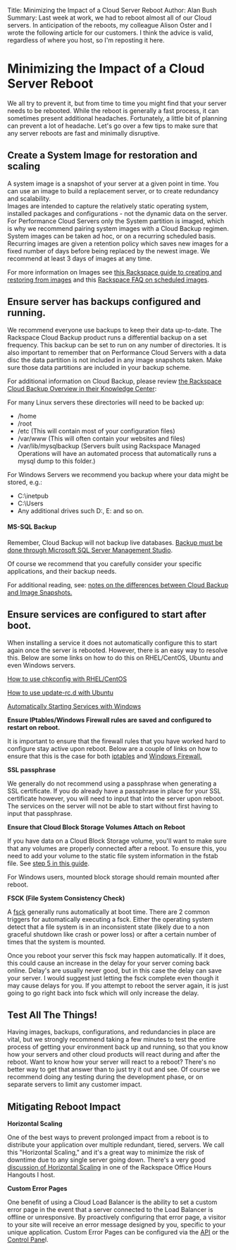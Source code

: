 Title: Minimizing the Impact of a Cloud Server Reboot
Author: Alan Bush
Summary: Last week at work, we had to reboot almost all of our Cloud servers. In anticipation of the reboots, my colleague Alison Oster and I wrote the following article for our customers. I think the advice is valid, regardless of where you host, so I'm reposting it here. 

# Minimizing the Impact of a Cloud Server Reboot

We all try to prevent it, but from time to time you might find that your server needs to be rebooted. While the reboot is generally a fast process, it can sometimes present additional headaches. Fortunately, a little bit of  planning can prevent a lot of headache. Let's go over a few tips to make sure that any server reboots are fast and minimally disruptive.  

## Create a System Image for restoration and scaling

A system image is a snapshot of your server at a given point in time. You can use an image to build a replacement server, or to create redundancy and scalability.  
Images are intended to capture the relatively static operating system, installed packages and configurations - not the dynamic data on the server. For Performance Cloud Servers only the System partition is imaged, which is why we recommend pairing system images with a Cloud Backup regimen.  
System images can be taken ad hoc, or on a recurring scheduled basis. Recurring images are given a retention policy which saves new images for a fixed number of days before being replaced by the newest image. We recommend at least 3 days of images at any time. 

For more information on Images see [this Rackspace guide to creating and restoring from images][1] and this [ Rackspace FAQ on scheduled images][2].


[14]: http://www.rackspace.com/knowledge_center/article/cloud-essentials-creating-an-image-backup-cloning-and-restoring-a-server-from-a-saved-image
[15]: http://www.rackspace.com/knowledge_center/article/scheduled-images-faq

## Ensure server has backups configured and running.

We recommend everyone use backups to keep their data up-to-date. The Rackspace Cloud Backup product runs a differential backup on a set frequency. This backup can be set to run on any number of directories. It is also important to remember that on Performance Cloud Servers with a data disc the data partition is not included in any image snapshots taken. Make sure those data partitions are included in your backup scheme. 

For additional information on Cloud Backup, please review [the Rackspace Cloud Backup Overview in their Knowledge Center][1]: 

   [1]: http://www.rackspace.com/knowledge_center/article/rackspace-cloud-backup-overview



For many Linux servers these directories will need to be backed up:

* /home
* /root
* /etc (This will contain most of your configuration files)
* /var/www (This will often contain your websites and files)
* /var/lib/mysqlbackup (Servers built using Rackspace Managed Operations will have an automated process that automatically runs a mysql dump to this folder.)
 

For Windows Servers we recommend you backup where your data might be stored, e.g.:

* C:\inetpub
* C:\Users
* Any additional drives such D:, E: and so on. 
 

#### MS-SQL Backup

Remember, Cloud Backup will not backup live databases. [Backup must be done through Microsoft SQL Server Management Studio][2].

   [2]: http://www.rackspace.com/knowledge_center/article/backing-up-an-ms-sql-server-2008-database

 Of course we recommend that you carefully consider your specific applications, and their backup needs. 

For additional reading, see: [notes on the differences between Cloud Backup and Image Snapshots.][3]

   [3]: http://www.rackspace.com/knowledge_center/article/rackspace-cloud-backup-vs-cloud-server-image-backups


## Ensure services are configured to start after boot.

When installing a service it does not automatically configure this to start again once the server is rebooted.  However, there is an easy way to resolve this.  Below are some links on how to do this on RHEL/CentOS, Ubuntu and even Windows servers.

[How to use chkconfig with RHEL/CentOS][4]

   [4]: http://www.rackspace.com/knowledge_center/article/centos-chkconfig

[How to use update-rc.d with Ubuntu][5]

   [5]: /products/f/25/t/4315

[Automatically Starting Services with Windows][6]

   [6]: http://msdn.microsoft.com/en-us/library/windows/desktop/ms681957%28v=vs.85%29.aspx

 

**Ensure IPtables/Windows Firewall rules are saved and configured to restart on reboot.**

It is important to ensure that the firewall rules that you have worked hard to configure stay active upon reboot.  Below are a couple of links on how to ensure that this is the case for both [iptables][7] and [Windows Firewall.][8]

   [7]: https://www.centos.org/docs/5/html/5.1/Deployment_Guide/s2-basic-firewall-activate-iptables.html
   [8]: http://technet.microsoft.com/en-us/library/cc749262%28v=ws.10%29.aspx

 

**SSL passphrase**

We generally do not recommend using a passphrase when generating a SSL certificate.  If you do already have a passphrase in place for your SSL certificate however, you will need to input that into the server upon reboot.  The services on the server will not be able to start without first having to input that passphrase. 

 

**Ensure that Cloud Block Storage Volumes Attach on Reboot**

If you have data on a Cloud Block Storage volume, you'll want to make sure that any volumes are properly connected after a reboot. To ensure this, you need to add your volume to the static file system information in the fstab file. See [step 5 in this guide][9]. 

   [9]: http://www.rackspace.com/knowledge_center/article/prepare-your-cloud-block-storage-volume

For Windows users, mounted block storage should remain mounted after reboot.

 

**FSCK (File System Consistency Check)**

A [fsck][10] generally runs automatically at boot time.  There are 2 common triggers for automatically executing a fsck.  Either the operating system detect that a file system is in an inconsistent state (likely due to a non graceful shutdown like crash or power loss) or after a certain number of times that the system is mounted.

   [10]: /general/f/34/t/3756

 

Once you reboot your server this fsck may happen automatically.  If it does, this could cause an increase in the delay for your server coming back online.  Delay's are usually never good, but in this case the delay can save your server.  I would suggest just letting the fsck complete even though it may cause delays for you.  If you attempt to reboot the server again, it is just going to go right back into fsck which will only increase the delay. 

 

## Test All The Things!

Having images, backups, configurations, and redundancies in place are vital, but we strongly recommend taking a few minutes to test the entire process of getting your environment back up and running, so that you know how your servers and other cloud products will react during and after the reboot. Want to know how your server will react to a reboot? There's no better way to get that answer than to just try it out and see. Of course we recommend doing any testing during the development phase, or on separate servers to limit any customer impact.

 

## Mitigating Reboot Impact

 

**Horizontal Scaling**

One of the best ways to prevent prolonged impact from a reboot is to distribute your application over multiple redundant, tiered, servers. We call this "Horizontal Scaling," and it's a great way to minimize the risk of downtime due to any single server going down. There's a very good [discussion of Horizontal Scaling][11] in one of the Rackspace Office Hours Hangouts I host. 

   [11]: http://www.rackspace.com/blog/examining-horizontal-scaling-google-hangout-recap/

 

**Custom Error Pages**

One benefit of using a Cloud Load Balancer is the ability to set a custom error page in the event that a server connected to the Load Balancer is offline or unresponsive. By proactively configuring that error page, a visitor to your site will receive an error message designed by you, specific to your unique application. Custom Error Pages can be configured via the [API][12] or the [Control Pane][13]l.

   [12]: http://docs.rackspace.com/loadbalancers/api/v1.0/clb-devguide/content/Erropage-d1e666.html
   [13]: /products/f/25/t/3612

 

